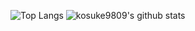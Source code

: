 
![Top Langs](https://github-readme-stats.vercel.app/api/top-langs/?username=kosuke9809&hide=html)
![kosuke9809's github stats](https://github-readme-stats.vercel.app/api?username=kosuke9809&show_icons=true&count_private=true&line_height=40)
